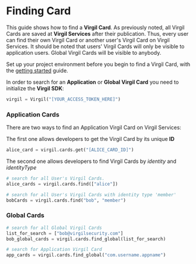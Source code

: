 # Finding Card

This guide shows how to find a **Virgil Card**. As previously noted, all Virgil Cards are saved at **Virgil Services** after their publication. Thus, every user can find their own Virgil Card or another user's Virgil Card on Virgil Services. It should be noted that users' Virgil Cards will only be visible to application users. Global Virgil Cards will be visible to anybody.

Set up your project environment before you begin to find a Virgil Card, with the [getting started](https://github.com/VirgilSecurity/virgil-sdk-python/blob/docs-review/documentation/guides/configuration/client-configuration.md) guide.


In order to search for an **Application** or **Global Virgil Card** you need to initialize the **Virgil SDK**:

```python
virgil = Virgil("[YOUR_ACCESS_TOKEN_HERE]")
```

### Application Cards

There are two ways to find an Application Virgil Card on Virgil Services:

The first one allows developers to get the Virgil Card by its unique **ID**

```python
alice_card = virgil.cards.get("[ALICE_CARD_ID]")
```

The second one allows developers to find Virgil Cards by *identity* and *identityType*

```python
# search for all User's Virgil Cards.
alice_cards = virgil.cards.find(["alice"])

# search for all User's Virgil Cards with identity type 'member'
bobCards = virgil.cards.find("bob", "member")
```

### Global Cards

```python
# search for all Global Virgil Cards
list_for_search = ["bob@virgilsecurity.com"]
bob_global_cards = virgil.cards.find_global(list_for_search)

# search for Application Virgil Card
app_cards = virgil.cards.find_global("com.username.appname")
```

